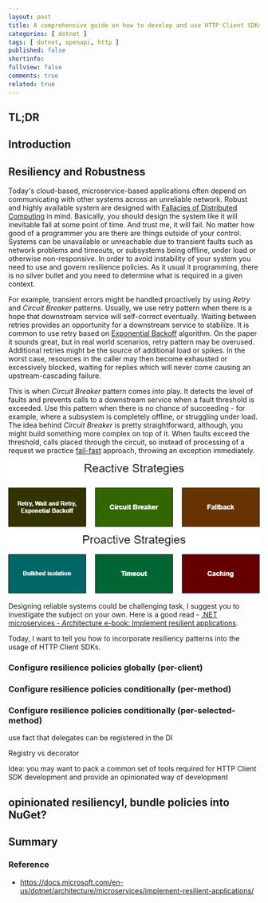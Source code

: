 ```yaml
---
layout: post
title: A comprehensive guide on how to develop and use HTTP Client SDKs in .NET. Part 2. Resilient and robust applications
categories: [ dotnet ]
tags: [ dotnet, openapi, http ]
published: false
shortinfo: 
fullview: false
comments: true
related: true
---
```


## TL;DR

## Introduction

## Resiliency and Robustness

Today's cloud-based, microservice-based applications often depend on communicating with other systems across an unreliable network. Robust and highly available system are designed with [Fallacies of Distributed Computing](https://en.wikipedia.org/wiki/Fallacies_of_distributed_computing) in mind. Basically, you should design the system like it will inevitable fail at some point of time. And trust me, it will fail. No matter how good of a programmer you are there are things outside of your control. Systems can be unavailable or unreachable due to transient faults such as network problems and timeouts, or subsystems being offline, under load or otherwise non-responsive. In order to avoid instability of your system you need to use and govern resilience policies. As it usual it programming, there is no silver bullet and you need to determine what is required in a given context.

For example, transient errors might be handled proactively by using *Retry* and *Circuit Breaker* patterns. Usually, we use retry pattern when there is a hope that downstream service will self-correct eventually. Waiting between retries provides an opportunity for a downstream service to stabilize. It is common to use retry based on [Exponential Backoff](https://en.wikipedia.org/wiki/Exponential_backoff) algorithm. On the paper it sounds great, but in real world scenarios, retry pattern may be overused. Additional retries might be the source of additional load or spikes. In the worst case, resources in the caller may then become exhausted or excessively blocked, waiting for replies which will never come causing an upstream-cascading failure.

This is when *Circuit Breaker* pattern comes into play. It detects the level of faults and prevents calls to a downstream service when a fault threshold is exceeded. Use this pattern when there is no chance of succeeding - for example, where a subsystem is completely offline, or struggling under load. The idea behind *Circuit Breaker* is pretty straightforward, although, you might build something more complex on top of it. When faults exceed the threshold, calls placed through the circuit, so instead of processing of a request we practice [fail-fast](https://en.wikipedia.org/wiki/Fail-fast) approach, throwing an exception immediately.

![http-client-sdk-polly](/assets/http-sdk/http-client-sdk-polly.png)

Designing reliable systems could be challenging task, I suggest you to investigate the subject on your own. Here is a good read - [.NET microservices - Architecture e-book: Implement resilient applications](https://docs.microsoft.com/en-us/dotnet/architecture/microservices/implement-resilient-applications/).

Today, I want to tell you how to incorporate resiliency patterns into the usage of HTTP Client SDKs.

### Configure resilience policies globally (per-client)

### Configure resilience policies conditionally (per-method)

### Configure resilience policies conditionally (per-selected-method)

use fact that delegates can be registered in the DI

Registry vs decorator

Idea: you may want to pack a common set of tools required for HTTP Client SDK development and provide an opinionated way of development

opinionated resiliencyl, bundle policies into NuGet?
---

## Summary

### Reference

* <https://docs.microsoft.com/en-us/dotnet/architecture/microservices/implement-resilient-applications/>

